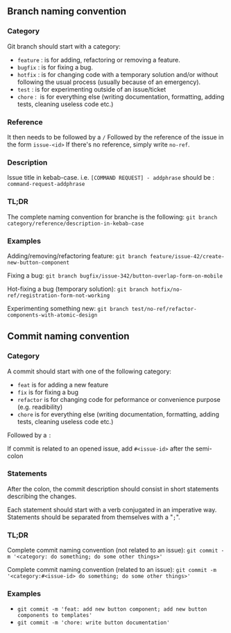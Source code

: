 ## Branch naming convention

### Category
Git branch should start with a category:
- `feature` : is for adding, refactoring or removing a feature.
- `bugfix` : is for fixing a bug.
- `hotfix` : is for changing code with a temporary solution and/or without following the usual process (usually because of an emergency).
- `test` : is for experimenting outside of an issue/ticket
- `chore` :  is for everything else (writing documentation, formatting, adding tests, cleaning useless code etc.)

### Reference
It then needs to be followed by a `/`
Followed by the reference of the issue in the form `issue-<id>`
If there's no reference, simply write `no-ref`.

### Description
Issue title in kebab-case.
i.e. `[COMMAND REQUEST] - addphrase` should be : `command-request-addphrase`

### TL;DR

The complete naming convention for branche is the following:
`git branch category/reference/description-in-kebab-case`

### Examples

Adding/removing/refactoring feature:
`git branch feature/issue-42/create-new-button-component`

Fixing a bug:
`git branch bugfix/issue-342/button-overlap-form-on-mobile`

Hot-fixing a bug (temporary solution):
`git branch hotfix/no-ref/registration-form-not-working`

Experimenting something new:
`git branch test/no-ref/refactor-components-with-atomic-design`

## Commit naming convention

### Category

A commit should start with one of the following category:
- `feat` is for adding a new feature
- `fix` is for fixing a bug
- `refactor` is for changing code for peformance or convenience purpose (e.g. readibility)
- `chore` is for everything else (writing documentation, formatting, adding tests, cleaning useless code etc.)

Followed by a `:`

If commit is related to an opened issue, add `#<issue-id>` after the semi-colon

### Statements

After the colon, the commit description should consist in short statements describing the changes.  
  
Each statement should start with a verb conjugated in an imperative way. Statements should be separated from themselves with a "`;`".

### TL;DR

Complete commit naming convention (not related to an issue):
`git commit -m '<category: do something; do some other things>'`

Complete commit naming convention (related to an issue):
`git commit -m '<category:#<issue-id> do something; do some other things>'`

### Examples

- `git commit -m 'feat: add new button component; add new button components to templates'`
- `git commit -m 'chore: write button documentation'`